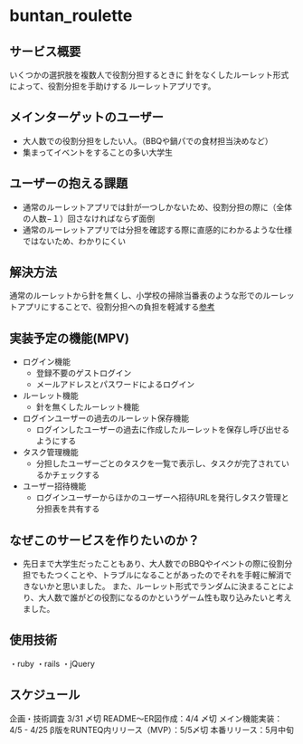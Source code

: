 # buntan_roulette

## サービス概要

いくつかの選択肢を複数人で役割分担するときに
針をなくしたルーレット形式によって、役割分担を手助けする
ルーレットアプリです。

## メインターゲットのユーザー
- 大人数での役割分担をしたい人。（BBQや鍋パでの食材担当決めなど）
- 集まってイベントをすることの多い大学生

## ユーザーの抱える課題
- 通常のルーレットアプリでは針が一つしかないため、役割分担の際に（全体の人数−１）回さなければならず面倒
- 通常のルーレットアプリでは分担を確認する際に直感的にわかるような仕様ではないため、わかりにくい

## 解決方法
通常のルーレットから針を無くし、小学校の掃除当番表のような形でのルーレットアプリにすることで、役割分担への負担を軽減する[参考](https://i.gyazo.com/76bbfd47d8b555c1e7e384f1ada8e420.png)

## 実装予定の機能(MPV)
- ログイン機能
  - 登録不要のゲストログイン
  - メールアドレスとパスワードによるログイン
- ルーレット機能
  - 針を無くしたルーレット機能
- ログインユーザーの過去のルーレット保存機能
  - ログインしたユーザーの過去に作成したルーレットを保存し呼び出せるようにする
- タスク管理機能
  - 分担したユーザーごとのタスクを一覧で表示し、タスクが完了されているかチェックする
- ユーザー招待機能
  - ログインユーザーからほかのユーザーへ招待URLを発行しタスク管理と分担表を共有する



## なぜこのサービスを作りたいのか？
- 先日まで大学生だったこともあり、大人数でのBBQやイベントの際に役割分担でもたつくことや、トラブルになることがあったのでそれを手軽に解消できないかと思いました。
また、ルーレット形式でランダムに決まることにより、大人数で誰がどの役割になるのかというゲーム性も取り込みたいと考えました。

## 使用技術
・ruby
・rails
・jQuery

## スケジュール
企画・技術調査 3/31 〆切
README〜ER図作成：4/4 〆切
メイン機能実装：4/5 - 4/25
β版をRUNTEQ内リリース（MVP）：5/5〆切
本番リリース：5月中旬
